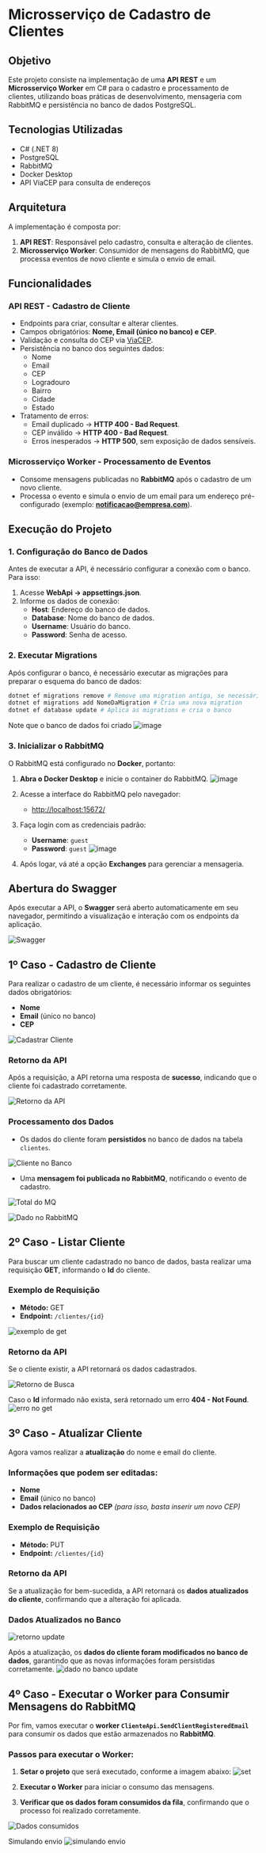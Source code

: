 # Microsserviço de Cadastro de Clientes

## Objetivo

Este projeto consiste na implementação de uma **API REST** e um **Microsserviço Worker** em C# para o cadastro e processamento de clientes, utilizando boas práticas de desenvolvimento, mensageria com RabbitMQ e persistência no banco de dados PostgreSQL.

## Tecnologias Utilizadas

- C# (.NET 8)
- PostgreSQL
- RabbitMQ
- Docker Desktop
- API ViaCEP para consulta de endereços

## Arquitetura

A implementação é composta por:

1. **API REST**: Responsável pelo cadastro, consulta e alteração de clientes.
2. **Microsserviço Worker**: Consumidor de mensagens do RabbitMQ, que processa eventos de novo cliente e simula o envio de email.

## Funcionalidades

### API REST - Cadastro de Cliente
- Endpoints para criar, consultar e alterar clientes.
- Campos obrigatórios: **Nome, Email (único no banco) e CEP**.
- Validação e consulta do CEP via [ViaCEP](https://viacep.com.br/ws/{cep}/json/).
- Persistência no banco dos seguintes dados:
  - Nome
  - Email
  - CEP
  - Logradouro
  - Bairro
  - Cidade
  - Estado
- Tratamento de erros:
  - Email duplicado → **HTTP 400 - Bad Request**.
  - CEP inválido → **HTTP 400 - Bad Request**.
  - Erros inesperados → **HTTP 500**, sem exposição de dados sensíveis.

### Microsserviço Worker - Processamento de Eventos
- Consome mensagens publicadas no **RabbitMQ** após o cadastro de um novo cliente.
- Processa o evento e simula o envio de um email para um endereço pré-configurado (exemplo: **notificacao@empresa.com**).

## Execução do Projeto

### 1. Configuração do Banco de Dados
Antes de executar a API, é necessário configurar a conexão com o banco. Para isso:

1. Acesse **WebApi → appsettings.json**.
2. Informe os dados de conexão:
   - **Host**: Endereço do banco de dados.
   - **Database**: Nome do banco de dados.
   - **Username**: Usuário do banco.
   - **Password**: Senha de acesso.

### 2. Executar Migrations
Após configurar o banco, é necessário executar as migrações para preparar o esquema do banco de dados:

```sh
dotnet ef migrations remove # Remove uma migration antiga, se necessário
dotnet ef migrations add NomeDaMigration # Cria uma nova migration
dotnet ef database update # Aplica as migrations e cria o banco
```
Note que o banco de dados foi criado
![image](https://github.com/user-attachments/assets/8e283145-748a-4264-9d36-803e7acd3a3f)

### 3. Inicializar o RabbitMQ
O RabbitMQ está configurado no **Docker**, portanto:
1. **Abra o Docker Desktop** e inicie o container do RabbitMQ.
![image](https://github.com/user-attachments/assets/c73a584c-d01f-4c90-adbd-06bc2b32ccc9)
3. Acesse a interface do RabbitMQ pelo navegador:
   - [http://localhost:15672/](http://localhost:15672/)
4. Faça login com as credenciais padrão:
   - **Username**: `guest`
   - **Password**: `guest`
![image](https://github.com/user-attachments/assets/154c3649-cd9c-41c7-8e28-db7a28b24c9e)

5. Após logar, vá até a opção **Exchanges** para gerenciar a mensageria.

## Abertura do Swagger

Após executar a API, o **Swagger** será aberto automaticamente em seu navegador, permitindo a visualização e interação com os endpoints da aplicação.

![Swagger](https://github.com/user-attachments/assets/3a6ae5c2-8c11-45b5-b339-7eef152d3937)

## 1º Caso - Cadastro de Cliente

Para realizar o cadastro de um cliente, é necessário informar os seguintes dados obrigatórios:

- **Nome**
- **Email** (único no banco)
- **CEP**

![Cadastrar Cliente](https://github.com/user-attachments/assets/fdfa888b-3256-4b03-bc70-eaac94fa7453)

### Retorno da API

Após a requisição, a API retorna uma resposta de **sucesso**, indicando que o cliente foi cadastrado corretamente.

![Retorno da API](https://github.com/user-attachments/assets/0a8c8a4e-9cd9-4b41-86b4-8c03c996fbb9)

### Processamento dos Dados

- Os dados do cliente foram **persistidos** no banco de dados na tabela `clientes`.

![Cliente no Banco](https://github.com/user-attachments/assets/ab8155e2-00af-45ad-871d-43820280751b)

- Uma **mensagem foi publicada no RabbitMQ**, notificando o evento de cadastro.

![Total do MQ](https://github.com/user-attachments/assets/445dc0ac-2e1b-487e-82dd-19db4557d8da)

![Dado no RabbitMQ](https://github.com/user-attachments/assets/38831087-d409-4724-a485-b02d22bc1746)

## 2º Caso - Listar Cliente

Para buscar um cliente cadastrado no banco de dados, basta realizar uma requisição **GET**, informando o **Id** do cliente.

### Exemplo de Requisição

- **Método:** GET
- **Endpoint:** `/clientes/{id}`

![exemplo de get](https://github.com/user-attachments/assets/f1dfcc19-4cd0-4c3b-819c-4917bfe81a84)

### Retorno da API

Se o cliente existir, a API retornará os dados cadastrados.

![Retorno de Busca](https://github.com/user-attachments/assets/cea70c91-024d-46aa-aec3-f42e8be628b5)


Caso o **Id** informado não exista, será retornado um erro **404 - Not Found**.
![erro no get](https://github.com/user-attachments/assets/75601af2-b129-468c-94cf-06c73e4f8041)


## 3º Caso - Atualizar Cliente

Agora vamos realizar a **atualização** do nome e email do cliente.

### Informações que podem ser editadas:

- **Nome**
- **Email** (único no banco)
- **Dados relacionados ao CEP** *(para isso, basta inserir um novo CEP)*

### Exemplo de Requisição

- **Método:** PUT
- **Endpoint:** `/clientes/{id}`

### Retorno da API

Se a atualização for bem-sucedida, a API retornará os **dados atualizados do cliente**, confirmando que a alteração foi aplicada.

### Dados Atualizados no Banco
![retorno update](https://github.com/user-attachments/assets/cb4993ff-4236-42ca-a0ac-788b90625904)

Após a atualização, os **dados do cliente foram modificados no banco de dados**, garantindo que as novas informações foram persistidas corretamente.
![dado no banco update](https://github.com/user-attachments/assets/9e5a26ac-2e0b-4c7d-9840-ff13ac0f8d42)

## 4º Caso - Executar o Worker para Consumir Mensagens do RabbitMQ

Por fim, vamos executar o **worker `ClienteApi.SendClientRegisteredEmail`** para consumir os dados que estão armazenados no **RabbitMQ**.

### Passos para executar o Worker:

1. **Setar o projeto** que será executado, conforme a imagem abaixo:
![set](https://github.com/user-attachments/assets/fcb4b8d4-731f-4719-8edc-1aee78f1dd84) 

2. **Executar o Worker** para iniciar o consumo das mensagens.

3. **Verificar que os dados foram consumidos da fila**, confirmando que o processo foi realizado corretamente.

![Dados consumidos](https://github.com/user-attachments/assets/d981ffde-0649-4a21-a998-8e5a8e0dd9e0)

Simulando envio
![simulando envio](https://github.com/user-attachments/assets/00a3b4bf-ee64-491c-a51a-85b84e00f07f)

